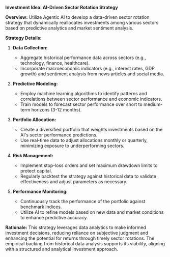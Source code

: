 **Investment Idea: AI-Driven Sector Rotation Strategy**

**Overview:**
Utilize Agentic AI to develop a data-driven sector rotation strategy that dynamically reallocates investments among various sectors based on predictive analytics and market sentiment analysis.

**Strategy Details:**

1. **Data Collection:**
   - Aggregate historical performance data across sectors (e.g., technology, finance, healthcare).
   - Incorporate macroeconomic indicators (e.g., interest rates, GDP growth) and sentiment analysis from news articles and social media.

2. **Predictive Modeling:**
   - Employ machine learning algorithms to identify patterns and correlations between sector performance and economic indicators.
   - Train models to forecast sector performance over short to medium-term horizons (3-12 months).

3. **Portfolio Allocation:**
   - Create a diversified portfolio that weights investments based on the AI's sector performance predictions.
   - Use real-time data to adjust allocations monthly or quarterly, minimizing exposure to underperforming sectors.

4. **Risk Management:**
   - Implement stop-loss orders and set maximum drawdown limits to protect capital.
   - Regularly backtest the strategy against historical data to validate effectiveness and adjust parameters as necessary.

5. **Performance Monitoring:**
   - Continuously track the performance of the portfolio against benchmark indices.
   - Utilize AI to refine models based on new data and market conditions to enhance predictive accuracy.

**Rationale:**
This strategy leverages data analytics to make informed investment decisions, reducing reliance on subjective judgment and enhancing the potential for returns through timely sector rotations. The empirical backing from historical data analysis supports its viability, aligning with a structured and analytical investment approach.